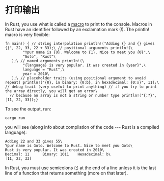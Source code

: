 # 打印输出


In Rust, you use what is called a [macro](https://en.wikipedia.org/wiki/Macro_(computer_science)) to print to the console. Macros in Rust have an identifier followed by an exclamation mark (!). The println! macro is very flexible:
```
fn main() { // string interpolation println!("Adding {} and {} gives {}", 22, 33, 22 + 33);\ // positional arguments println!(\
        "Ypur name is {0}. Welcome to {1}. Nice to meet you {0}",\
        "Goto", "Rust"\
   );\ // named arguments println!(\
        "{language} is very popular. It was created in {year}",\
        language = "Rust",\
        year = 2010\
   );\ // placeholder traits (using positional argument to avoid repeat) println!("{0}, in binary: {0:b}, in hexadecimal: {0:x}", 11);\ // debug trait (very useful to print anything) // if you try to print the array directly, you will get an error\
  // because an array is not a string or number type println!("{:?}", [11, 22, 33]);}
```
To see the output, run:
```
cargo run
```
you will see (along info about compilation of the code --- Rust is a compiled language):
```
Adding 22 and 33 gives 55\
Ypur name is Goto. Welcome to Rust. Nice to meet you Goto\
Rust is very popular. It was created in 2010\
Decimal: 11      Binary: 1011    Hexadecimal: b\
[11, 22, 33]
```
In Rust, you must use semicolons (;) at the end of a line unless it is the last line of a function that returns something (more on that later).
